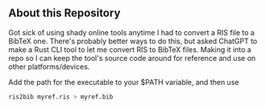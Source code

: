 ## About this Repository

Got sick of using shady online tools anytime I had to convert a RIS file to a BibTeX one. There's probably better ways to do this, but asked ChatGPT to make a Rust CLI tool to let me convert RIS to BibTeX files. Making it into a repo so I can keep the tool's source code around for reference and use on other platforms/devices.

Add the path for the executable to your $PATH variable, and then use
```bash
ris2bib myref.ris > myref.bib
```